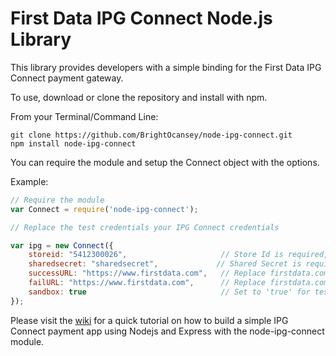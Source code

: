 First Data IPG Connect Node.js Library
=====================

This library provides developers with a simple binding for the First Data IPG Connect payment gateway.

To use, download or clone the repository and install with npm.

From your Terminal/Command Line:
```
git clone https://github.com/BrightOcansey/node-ipg-connect.git
npm install node-ipg-connect
```

You can require the module and setup the Connect object with the options.

Example:

```javascript
// Require the module
var Connect = require('node-ipg-connect');

// Replace the test credentials your IPG Connect credentials

var ipg = new Connect({
    storeid: "5412300026",                     // Store Id is required, replace 5412300026 with your Store Id
    sharedsecret: "sharedsecret",             // Shared Secret is required, replace sharedsecert with your Shared Secret
    successURL: "https://www.firstdata.com",   // Replace firstdata.com with your store URL to redirect customer after a succesfull payment
    failURL: "https://www.firstdata.com",      // Replace firstdata.com with your store URL to redirect customer after failed/declined payment
    sandbox: true                              // Set to 'true' for testing and 'false' for Live- Use the correct test or live credentials
});
```
Please visit the [wiki](https://github.com/BrightOcansey/node-ipg-connect/wiki/Node-IPG-Connect/) for a quick tutorial on how to build a simple IPG Connect payment app using Nodejs and Express with the node-ipg-connect module.
